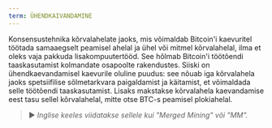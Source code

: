 ```yaml
---
term: ÜHENDKAIVANDAMINE
---
```


Konsensustehnika kõrvalahelate jaoks, mis võimaldab Bitcoin'i kaevuritel töötada samaaegselt peamisel ahelal ja ühel või mitmel kõrvalahelal, ilma et oleks vaja pakkuda lisakompuutertööd. See hõlmab Bitcoin'i töötõendi taaskasutamist kolmandate osapoolte rakendustes. Siiski on ühendkaevandamisel kaevurile oluline puudus: see nõuab iga kõrvalahela jaoks spetsiifilise sõlmetarkvara paigaldamist ja käitamist, et võimaldada selle töötõendi taaskasutamist. Lisaks makstakse kõrvalahela kaevandamise eest tasu sellel kõrvalahelal, mitte otse BTC-s peamisel plokiahelal.

> ► *Inglise keeles viidatakse sellele kui "Merged Mining" või "MM".*